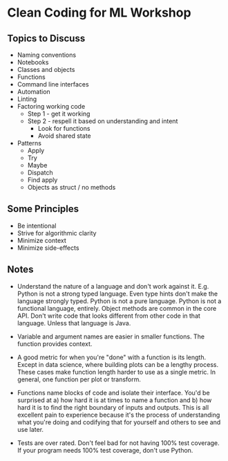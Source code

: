 # Clean Coding for ML Workshop

## Topics to Discuss

- Naming conventions
- Notebooks
- Classes and objects
- Functions
- Command line interfaces
- Automation
- Linting
- Factoring working code
  - Step 1 - get it working
  - Step 2 - respell it based on understanding and intent
    - Look for functions
    - Avoid shared state
- Patterns
  - Apply
  - Try
  - Maybe
  - Dispatch
  - Find apply
  - Objects as struct / no methods

## Some Principles

- Be intentional
- Strive for algorithmic clarity
- Minimize context
- Minimize side-effects

## Notes

- Understand the nature of a language and don't work against
  it. E.g. Python is not a strong typed language. Even type hints
  don't make the language strongly typed. Python is not a pure
  language. Python is not a functional language, entirely. Object
  methods are common in the core API. Don't write code that looks
  different from other code in that language. Unless that language is
  Java.

- Variable and argument names are easier in smaller functions. The
  function provides context.

- A good metric for when you're "done" with a function is its
  length. Except in data science, where building plots can be a
  lengthy process. These cases make function length harder to use as a
  single metric. In general, one function per plot or transform.

- Functions name blocks of code and isolate their interface. You'd be
  surprised at a) how hard it is at times to name a function and b)
  how hard it is to find the right boundary of inputs and
  outputs. This is all excellent pain to experience because it's the
  process of understanding what you're doing and codifying that for
  yourself and others to see and use later.

- Tests are over rated. Don't feel bad for not having 100% test
  coverage. If your program needs 100% test coverage, don't use
  Python.
